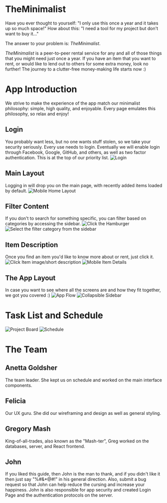 # TheMinimalist
Have you ever thought to yourself: "I only use this once a year and it takes up so much space!"
How about this: "I need a tool for my project but don't want to buy it..."

The answer to your problem is: *TheMinimalist*.

*TheMinimalist* is a peer-to-peer rental service for any and all of those things that you might need just once a year. If you have an item that you want to rent, or would like to lend out to others for some extra money, look no further! The journey to a clutter-free money-making life starts now :)

# App Introduction
We strive to make the experience of the app match our minimalist philosophy: simple, high quality, and enjoyable. Every page emulates this philosophy, so relax and enjoy!

## Login
You probably want less, but no one wants stuff stolen, so we take your security seriously. Every use needs to login. Eventually we will enable login through Facebook, Google, GitHub, and others, as well as two factor authentication. This is at the top of our priority list.
![Login](public/mobileLogin.png)

## Main Layout
Logging in will drop you on the main page, with recently added items loaded by default.
![Mobile Home Layout](public/mobileHome.png)

## Filter Content
If you don't to search for something specific, you can filter based on categories by accessing the sidebar.
![Click the Hamburger](public/mobileAccessSidebar.png)
![Select the filter category from the sidebar](public/mobileSidebar.png)

## Item Description
Once you find an item you'd like to know more about or rent, just click it.
![Click Item image/short description](public/mobileAccessItemDetails.png)
![Mobile Item Details](public/mobileItemDetails.png)

## The App Layout
In case you want to see where all the screens are and how they fit together, we got you covered :)
![App Flow](/public/mobileAppFlow.png)
![Collapsible Sidebar]()

# Task List and Schedule
![Project Board](public/teamBoard.png)
![Schedule](public/schedule.png)

# The Team
## Anetta Goldsher
The team leader. She kept us on schedule and worked on the main interface components.
## Felicia
Our UX guru. She did our wireframing and design as well as general styling.
## Gregory Mash
King-of-all-trades, also known as the "Mash-ter", Greg worked on the databases, server, and React frontend.
## John
If you liked this guide, then John is the man to thank, and if you didn't like it then just say "%#&*@#!" in his general direction. Also, submit a bug request so that John can help reduce the cursing and increase your happiness. John is also responsible for app security and created Login Page and the authentication protocols on the server. 